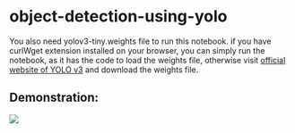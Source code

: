 # object-detection-using-yolo
You also need yolov3-tiny.weights file to run this notebook. if you have curlWget extension installed on your browser, you can simply run the notebook, as it has the code to load the weights file, otherwise visit <a href = "https://pjreddie.com/darknet/yolo/"> official website of YOLO v3</a> and download the weights file.

## Demonstration:
<a href = "https://youtu.be/Hb7HiuNqQBY"><img src = "https://user-images.githubusercontent.com/55969525/120802346-f81ac100-c55f-11eb-9a28-5c3d01317bd8.png" /></a>
